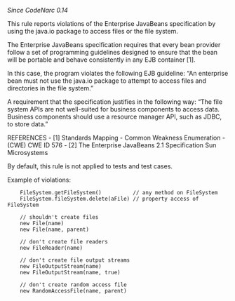*Since CodeNarc 0.14*

This rule reports violations of the Enterprise JavaBeans specification
by using the java.io package to access files or the file system.

The Enterprise JavaBeans specification requires that every bean provider
follow a set of programming guidelines designed to ensure that the bean
will be portable and behave consistently in any EJB container \[1\].

In this case, the program violates the following EJB guideline: “An
enterprise bean must not use the java.io package to attempt to access
files and directories in the file system.”

A requirement that the specification justifies in the following way:
“The file system APIs are not well-suited for business components to
access data. Business components should use a resource manager API, such
as JDBC, to store data.”

REFERENCES - \[1\] Standards Mapping - Common Weakness Enumeration -
(CWE) CWE ID 576 - \[2\] The Enterprise JavaBeans 2.1 Specification Sun
Microsystems

By default, this rule is not applied to tests and test cases.

Example of violations:

        FileSystem.getFileSystem()          // any method on FileSystem
        FileSystem.fileSystem.delete(aFile) // property access of FileSystem

        // shouldn't create files
        new File(name)
        new File(name, parent)

        // don't create file readers
        new FileReader(name)

        // don't create file output streams
        new FileOutputStream(name)
        new FileOutputStream(name, true)

        // don't create random access file
        new RandomAccessFile(name, parent)
